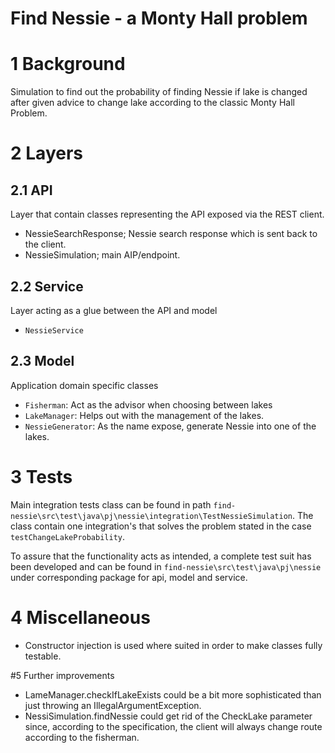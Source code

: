 Find Nessie - a Monty Hall problem
=============================

# 1 Background
Simulation to find out the probability of finding Nessie if lake is changed after given advice to change lake according to the classic Monty Hall Problem.

# 2 Layers
## 2.1 API
Layer that contain classes representing the API exposed via the REST client.
- NessieSearchResponse; Nessie search response which is sent back to the client.
- NessieSimulation; main AIP/endpoint.

## 2.2 Service
Layer acting as a glue between the API and model

- `NessieService`

## 2.3 Model
Application domain specific classes 

- `Fisherman`: Act as the advisor when choosing between lakes
- `LakeManager`: Helps out with the management of the lakes.
- `NessieGenerator`: As the name expose, generate Nessie into one of the lakes.

# 3 Tests
Main integration tests class can be found in path `find-nessie\src\test\java\pj\nessie\integration\TestNessieSimulation`. 
The class contain one integration's that solves the problem stated in the case `testChangeLakeProbability`.

To assure that the functionality acts as intended, a complete test suit has been developed and can be found in `find-nessie\src\test\java\pj\nessie` under corresponding package for api, model and service.

# 4 Miscellaneous
- Constructor injection is used where suited in order to make classes fully testable.

#5 Further improvements

- LameManager.checkIfLakeExists could be a bit more sophisticated than just throwing an IllegalArgumentException.
- NessiSimulation.findNessie could get rid of the CheckLake parameter since, according to the specification, the client will always change route according to the fisherman.